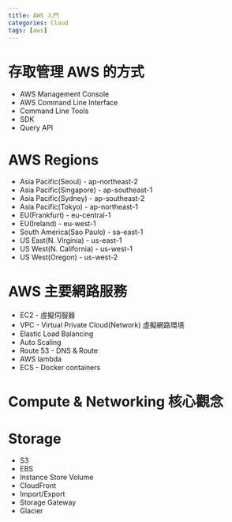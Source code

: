```yaml
---
title: AWS 入門
categories: Cloud
tags: [aws]
---
```


# 存取管理 AWS 的方式

* AWS Management Console
* AWS Command Line Interface
* Command Line Tools
* SDK
* Query API

# AWS Regions

* Asia Pacific(Seoul) - ap-northeast-2
* Asia Pacific(Singapore) - ap-southeast-1
* Asia Pacific(Sydney) - ap-southeast-2
* Asia Pacific(Tokyo) - ap-northeast-1
* EU(Frankfurt) - eu-central-1
* EU(Ireland) - eu-west-1
* South America(Sao Paulo) - sa-east-1
* US East(N. Virginia) - us-east-1
* US West(N. California) - us-west-1
* US West(Oregon) - us-west-2

# AWS 主要網路服務

* EC2 - 虛擬伺服器
* VPC - Virtual Private Cloud(Network) 虛擬網路環境
* Elastic Load Balancing
* Auto Scaling
* Route 53 - DNS & Route
* AWS lambda
* ECS - Docker containers

# Compute & Networking 核心觀念

# Storage

* S3
* EBS
* Instance Store Volume
* CloudFront
* Import/Export
* Storage Gateway
* Glacier
